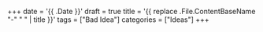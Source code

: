 +++
date = '{{ .Date }}'
draft = true
title = '{{ replace .File.ContentBaseName "-" " " | title }}'
tags = ["Bad Idea"]
categories = ["Ideas"]
+++

